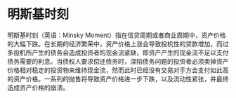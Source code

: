 # 明斯基时刻
明斯基时刻（英语：Minsky Moment）指在信贷周期或者商业周期中，资产价格的大幅下跌。在长期的经济繁荣中，资产价格上涨会导致投机性的贷款增加，而过多投机所产生的债务会造成投资者的现金流紧缺，即资产产生的现金流不足以支付债务需要的利息。当债权人要求偿还债务时，深陷债务问题的投资者必须卖掉资产价格相对稳定的投资物来维持现金流，然而此时已经没有交易对手方会支付如此高的资产价格。一系列的抛售将导致资产价格进一步下跌，以及流动性紧张，并最终造成资产价格的崩溃。



